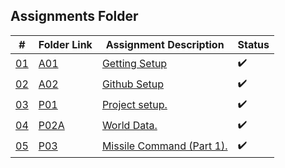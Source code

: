 ## Assignments Folder

|      #      | Folder Link  | Assignment Description | Status |
| :---------: | ------------ | ---------------------- |----------------------|
| [01](https://github.com/rugbyprof/5443-Spatial-DB/tree/main/Assignments/A01) | [A01](https://github.com/rugbyprof/5443-Spatial-DB/tree/main/Assignments/A01) | [Getting Setup](https://github.com/rugbyprof/5443-Spatial-DB/tree/main/Assignments/A01)|:heavy_check_mark: |
| [02](https://github.com/rugbyprof/5443-Spatial-DB/tree/main/Assignments/A02) | [A02](https://github.com/rugbyprof/5443-Spatial-DB/tree/main/Assignments/A02) | [Github Setup](https://github.com/rugbyprof/5443-Spatial-DB/tree/main/Assignments/A02) | :heavy_check_mark: |
| [03](./P01)  | [P01](./P01)  | [Project setup.](./P01)            | :heavy_check_mark: |
| [04](./P02)  | [P02A](./P02) | [World Data.](./P02)               | :heavy_check_mark: |
| [05](./P03)  | [P03](./P03)  | [Missile Command (Part 1).](./P03) | :heavy_check_mark: |

